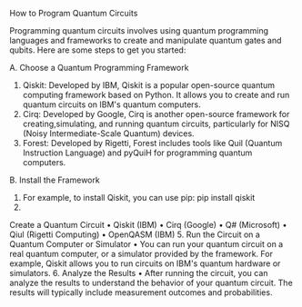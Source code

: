How to Program Quantum Circuits

Programming quantum circuits involves using quantum programming languages and frameworks to create and manipulate quantum gates and qubits. Here are some steps to get you started: 

A. Choose a Quantum Programming Framework
   1. Qiskit: Developed by IBM, Qiskit is a popular open-source quantum computing framework 
      based on Python. It allows you to create and run quantum circuits on IBM's quantum 
      computers.
   2. Cirq: Developed by Google, Cirq is another open-source framework for
   creating,simulating, and running quantum circuits, particularly for
   NISQ (Noisy Intermediate-Scale Quantum) devices.
   3. Forest: Developed by Rigetti, Forest includes tools like Quil (Quantum Instruction Language) and pyQuiH for programming quantum computers.

B. Install the Framework
   1. For example, to install Qiskit, you can use pip:
pip install qiskit
4.
Create a Quantum Circuit
•
Qiskit (IBM)
•
Cirq (Google)
•
Q# (Microsoft)
•
Qiul (Rigetti Computing)
•
OpenQASM (IBM)
5.
Run the Circuit on a Quantum Computer or Simulator
•
You can run your quantum circuit on a real quantum computer, or a simulator provided by the framework. For example, Qiskit allows you to run circuits on IBM's quantum hardware or simulators.
6.
Analyze the Results
•
After running the circuit, you can analyze the results to understand the behavior of your quantum circuit. The results will typically include measurement outcomes and probabilities.
